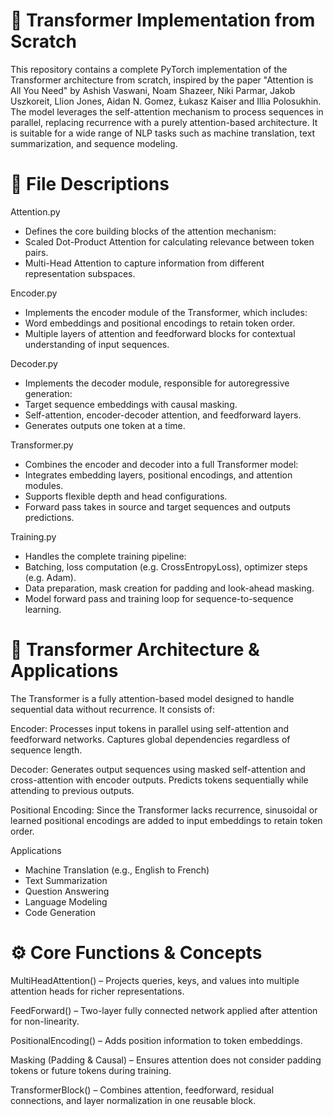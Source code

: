 # 🔀 Transformer Implementation from Scratch
This repository contains a complete PyTorch implementation of the Transformer architecture from scratch, inspired by the paper "Attention is All You Need" by Ashish Vaswani, Noam Shazeer, Niki Parmar, Jakob Uszkoreit, Llion Jones, Aidan N. Gomez, Łukasz Kaiser and Illia Polosukhin. The model leverages the self-attention mechanism to process sequences in parallel, replacing recurrence with a purely attention-based architecture. It is suitable for a wide range of NLP tasks such as machine translation, text summarization, and sequence modeling.

# 📄 File Descriptions

Attention.py
- Defines the core building blocks of the attention mechanism:
- Scaled Dot-Product Attention for calculating relevance between token pairs.
- Multi-Head Attention to capture information from different representation subspaces.

Encoder.py
- Implements the encoder module of the Transformer, which includes:
- Word embeddings and positional encodings to retain token order.
- Multiple layers of attention and feedforward blocks for contextual understanding of input sequences.

Decoder.py
- Implements the decoder module, responsible for autoregressive generation:
- Target sequence embeddings with causal masking.
- Self-attention, encoder-decoder attention, and feedforward layers.
- Generates outputs one token at a time.

Transformer.py
- Combines the encoder and decoder into a full Transformer model:
- Integrates embedding layers, positional encodings, and attention modules.
- Supports flexible depth and head configurations.
- Forward pass takes in source and target sequences and outputs predictions.

Training.py
- Handles the complete training pipeline:
- Batching, loss computation (e.g. CrossEntropyLoss), optimizer steps (e.g. Adam).
- Data preparation, mask creation for padding and look-ahead masking.
- Model forward pass and training loop for sequence-to-sequence learning.

# 🧠 Transformer Architecture & Applications
The Transformer is a fully attention-based model designed to handle sequential data without recurrence. It consists of:

Encoder: Processes input tokens in parallel using self-attention and feedforward networks. Captures global dependencies regardless of sequence length.

Decoder: Generates output sequences using masked self-attention and cross-attention with encoder outputs. Predicts tokens sequentially while attending to previous outputs.

Positional Encoding: Since the Transformer lacks recurrence, sinusoidal or learned positional encodings are added to input embeddings to retain token order.

Applications
- Machine Translation (e.g., English to French)
- Text Summarization
- Question Answering
- Language Modeling
- Code Generation

# ⚙️ Core Functions & Concepts

MultiHeadAttention() – Projects queries, keys, and values into multiple attention heads for richer representations.

FeedForward() – Two-layer fully connected network applied after attention for non-linearity.

PositionalEncoding() – Adds position information to token embeddings.

Masking (Padding & Causal) – Ensures attention does not consider padding tokens or future tokens during training.

TransformerBlock() – Combines attention, feedforward, residual connections, and layer normalization in one reusable block.




